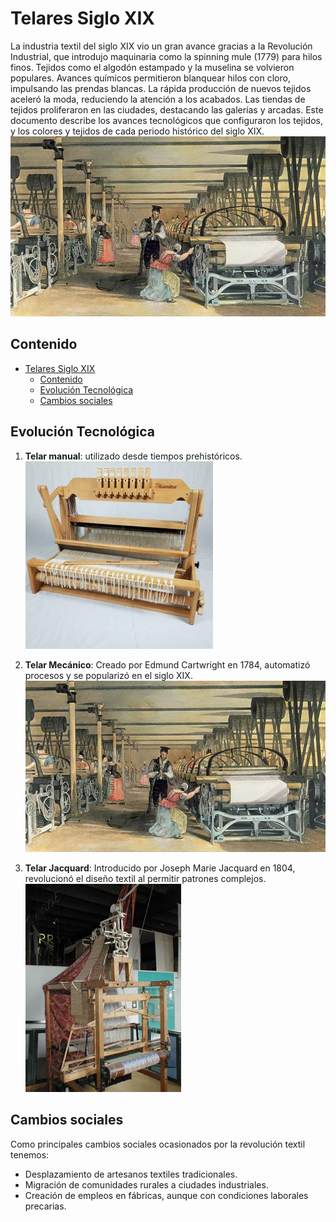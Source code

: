 # Telares Siglo XIX
La industria textil del siglo XIX vio un gran avance gracias a la Revolución Industrial, que introdujo maquinaria como la spinning mule (1779) para hilos finos. Tejidos como el algodón estampado y la muselina se volvieron populares. Avances químicos permitieron blanquear hilos con cloro, impulsando las prendas blancas. La rápida producción de nuevos tejidos aceleró la moda, reduciendo la atención a los acabados. Las tiendas de tejidos proliferaron en las ciudades, destacando las galerías y arcadas. Este documento describe los avances tecnológicos que configuraron los tejidos, y los colores y tejidos de cada periodo histórico del siglo XIX.
![alt text](img/historia-del-telar-mecanico.jpg)

## Contenido
- [Telares Siglo XIX](#telares-siglo-xix)
  - [Contenido](#contenido)
  - [Evolución Tecnológica](#evolución-tecnológica)
  - [Cambios sociales](#cambios-sociales)

## Evolución Tecnológica
1. **Telar manual**: utilizado desde tiempos prehistóricos.
![alt text](img/38838027_526105991159975_5909298052044161024_o-300x300.jpg)

2. **Telar Mecánico**: Creado por Edmund Cartwright en 1784, automatizó procesos y se popularizó en el siglo XIX.
![alt text](img/historia-del-telar-mecanico.jpg)

3. **Telar Jacquard**: Introducido por Joseph Marie Jacquard en 1804, revolucionó el diseño textil al permitir patrones complejos.
![alt text](img/Jacquard.loom.full.view.jpg)

## Cambios sociales
Como principales cambios sociales ocasionados por la revolución textil tenemos:
-  Desplazamiento de artesanos textiles tradicionales.
-  Migración de comunidades rurales a ciudades industriales.
-  Creación de empleos en fábricas, aunque con condiciones laborales precarias.
